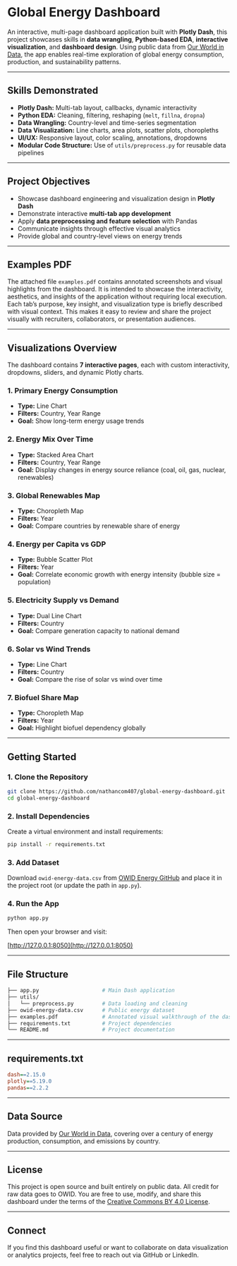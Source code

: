# Global Energy Dashboard

An interactive, multi-page dashboard application built with **Plotly Dash**, this project showcases skills in **data wrangling**, **Python-based EDA**, **interactive visualization**, and **dashboard design**. Using public data from [Our World in Data](https://github.com/owid/energy-data), the app enables real-time exploration of global energy consumption, production, and sustainability patterns.

---

## Skills Demonstrated

- **Plotly Dash:** Multi-tab layout, callbacks, dynamic interactivity  
- **Python EDA:** Cleaning, filtering, reshaping (`melt`, `fillna`, `dropna`)  
- **Data Wrangling:** Country-level and time-series segmentation  
- **Data Visualization:** Line charts, area plots, scatter plots, choropleths  
- **UI/UX:** Responsive layout, color scaling, annotations, dropdowns  
- **Modular Code Structure:** Use of `utils/preprocess.py` for reusable data pipelines

---

## Project Objectives

- Showcase dashboard engineering and visualization design in **Plotly Dash**
- Demonstrate interactive **multi-tab app development**
- Apply **data preprocessing and feature selection** with Pandas
- Communicate insights through effective visual analytics
- Provide global and country-level views on energy trends

---

## Examples PDF

The attached file `examples.pdf` contains annotated screenshots and visual highlights from the dashboard. It is intended to showcase the interactivity, aesthetics, and insights of the application without requiring local execution. Each tab’s purpose, key insight, and visualization type is briefly described with visual context. This makes it easy to review and share the project visually with recruiters, collaborators, or presentation audiences.

---

## Visualizations Overview

The dashboard contains **7 interactive pages**, each with custom interactivity, dropdowns, sliders, and dynamic Plotly charts.

### 1. Primary Energy Consumption
- **Type:** Line Chart  
- **Filters:** Country, Year Range  
- **Goal:** Show long-term energy usage trends

### 2. Energy Mix Over Time
- **Type:** Stacked Area Chart  
- **Filters:** Country, Year Range  
- **Goal:** Display changes in energy source reliance (coal, oil, gas, nuclear, renewables)

### 3. Global Renewables Map
- **Type:** Choropleth Map  
- **Filters:** Year  
- **Goal:** Compare countries by renewable share of energy

### 4. Energy per Capita vs GDP
- **Type:** Bubble Scatter Plot  
- **Filters:** Year  
- **Goal:** Correlate economic growth with energy intensity (bubble size = population)

### 5. Electricity Supply vs Demand
- **Type:** Dual Line Chart  
- **Filters:** Country  
- **Goal:** Compare generation capacity to national demand

### 6. Solar vs Wind Trends
- **Type:** Line Chart  
- **Filters:** Country  
- **Goal:** Compare the rise of solar vs wind over time

### 7. Biofuel Share Map
- **Type:** Choropleth Map  
- **Filters:** Year  
- **Goal:** Highlight biofuel dependency globally

---

## Getting Started

### 1. Clone the Repository

```bash
git clone https://github.com/nathancom407/global-energy-dashboard.git
cd global-energy-dashboard
```

### 2. Install Dependencies

Create a virtual environment and install requirements:

```bash
pip install -r requirements.txt
```

### 3. Add Dataset

Download `owid-energy-data.csv` from [OWID Energy GitHub](https://github.com/owid/energy-data) and place it in the project root (or update the path in `app.py`).

### 4. Run the App

```bash
python app.py
```

Then open your browser and visit:

[http://127.0.0.1:8050](http://127.0.0.1:8050)

---

## File Structure

```bash
├── app.py                    # Main Dash application
├── utils/
│   └── preprocess.py         # Data loading and cleaning
├── owid-energy-data.csv      # Public energy dataset
├── examples.pdf              # Annotated visual walkthrough of the dashboard
├── requirements.txt          # Project dependencies
└── README.md                 # Project documentation
```

---

## requirements.txt

```ini
dash==2.15.0
plotly==5.19.0
pandas==2.2.2
```

---

## Data Source

Data provided by [Our World in Data](https://ourworldindata.org/energy), covering over a century of energy production, consumption, and emissions by country.

---

## License

This project is open source and built entirely on public data. All credit for raw data goes to OWID. You are free to use, modify, and share this dashboard under the terms of the [Creative Commons BY 4.0 License](https://creativecommons.org/licenses/by/4.0/).

---

## Connect

If you find this dashboard useful or want to collaborate on data visualization or analytics projects, feel free to reach out via GitHub or LinkedIn.
